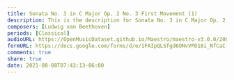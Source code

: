```yaml
---
title: Sonata No. 3 in C Major Op. 2 No. 3 First Movement (1)
description: This is the description for Sonata No. 3 in C Major Op. 2 No. 3 First Movement by Ludwig van Beethoven
composers: [Ludwig van Beethoven]
periods: [Classical]
audioURL: https://OpenMusicDataset.github.io/Maestro/maestro-v3.0.0/2008/MIDI-Unprocessed_10_R1_2008_01-04_ORIG_MID--AUDIO_10_R1_2008_wav--2.midi
formURL: https://docs.google.com/forms/d/e/1FAIpQLSfgd6ONvVPD18i_NfCaC-mQhUFsQQRYOzI5K0eUKi0lZ7s9lQ/viewform
comments: true
share: true
date: 2021-08-08T07:43:13-06:00
---
```

